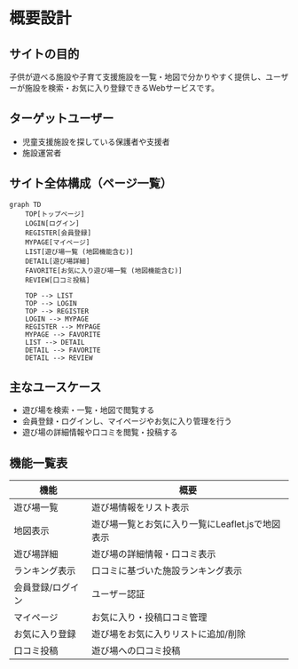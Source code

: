 # 概要設計

## サイトの目的
子供が遊べる施設や子育て支援施設を一覧・地図で分かりやすく提供し、ユーザーが施設を検索・お気に入り登録できるWebサービスです。

## ターゲットユーザー
- 児童支援施設を探している保護者や支援者
- 施設運営者

## サイト全体構成（ページ一覧）
```mermaid
graph TD
    TOP[トップページ]
    LOGIN[ログイン]
    REGISTER[会員登録]
    MYPAGE[マイページ]
    LIST[遊び場一覧 (地図機能含む)]
    DETAIL[遊び場詳細]
    FAVORITE[お気に入り遊び場一覧 (地図機能含む)]
    REVIEW[口コミ投稿]

    TOP --> LIST
    TOP --> LOGIN
    TOP --> REGISTER
    LOGIN --> MYPAGE
    REGISTER --> MYPAGE
    MYPAGE --> FAVORITE
    LIST --> DETAIL
    DETAIL --> FAVORITE
    DETAIL --> REVIEW
```

## 主なユースケース
- 遊び場を検索・一覧・地図で閲覧する
- 会員登録・ログインし、マイページやお気に入り管理を行う
- 遊び場の詳細情報や口コミを閲覧・投稿する

## 機能一覧表
| 機能             | 概要                                 |
|------------------|--------------------------------------|
| 遊び場一覧         | 遊び場情報をリスト表示                 |
| 地図表示         | 遊び場一覧とお気に入り一覧にLeaflet.jsで地図表示 |
| 遊び場詳細         | 遊び場の詳細情報・口コミ表示         |
| ランキング表示   | 口コミに基づいた施設ランキング表示   |
| 会員登録/ログイン | ユーザー認証                        |
| マイページ       | お気に入り・投稿口コミ管理         |
| お気に入り登録   | 遊び場をお気に入りリストに追加/削除   |
| 口コミ投稿     | 遊び場への口コミ投稿                 |


